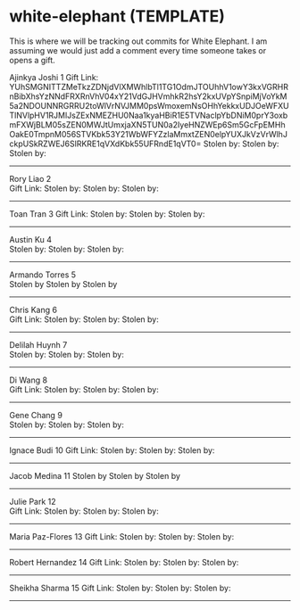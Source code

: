 # white-elephant (TEMPLATE)

This is where we will be tracking out commits for White Elephant. I am assuming we would just add a comment every time someone takes or opens a gift. 
 	
Ajinkya Joshi	1 
Gift Link: YUhSMGNITTZMeTkzZDNjdVlXMWhlbTl1TG1OdmJTOUhhV1owY3kxVGRHRnBibXhsYzNNdFRXRnVhV04xY21VdGJHVmhkR2hsY2kxUVpYSnpiMjVoYkM5a2NDOUNNRGRRU2toWlVrNVJMM0psWmoxemNsOHhYekkxUDJOeWFXUTlNVlpHV1RJMlJsZExNMEZHU0Naa1kyaHBiR1E5TVNaclpYbDNiM0prY3oxbmFXWjBLM05sZEN0MWJtUmxjaXN5TUN0a2IyeHNZWEp6Sm5GcFpEMHhOakE0TmpnM056STVKbk53Y21WbWFYZzlaMmxtZEN0elpYUXJkVzVrWlhJckpUSkRZWEJ6SlRKRE1qVXdKbk55UFRndE1qVT0=
Stolen by: 
Stolen by:
Stolen by: 
______________
Rory Liao	2	
Gift Link:
Stolen by: 
Stolen by:
Stolen by:
______________
Toan Tran	3
Gift Link:
Stolen by: 
Stolen by:
Stolen by:
______________
Austin Ku	4	
Stolen by: 
Stolen by:
Stolen by:
_____________
Armando Torres	5	
Stolen by 
Stolen by
Stolen by
______________
Chris Kang	6	
Gift Link:
Stolen by: 
Stolen by:
Stolen by:
______________
Delilah Huynh	7	
Stolen by: 
Stolen by:
Stolen by:
______________
Di Wang	8	
Gift Link:
Stolen by: 
Stolen by:
Stolen by:
______________
Gene Chang	9	
Stolen by: 
Stolen by:
Stolen by:
______________
Ignace Budi	10
Gift Link:
Stolen by: 
Stolen by:
Stolen by:
______________
Jacob Medina	11
Stolen by 
Stolen by
Stolen by
______________
Julie Park	12	
Gift Link:
Stolen by: 
Stolen by:
Stolen by:
______________
Maria Paz-Flores	13
Gift Link:
Stolen by: 
Stolen by:
Stolen by:
______________
Robert Hernandez	14
Gift Link:
Stolen by: 
Stolen by:
Stolen by:
______________
Sheikha Sharma	15
Gift Link:
Stolen by: 
Stolen by:
Stolen by:
______________

